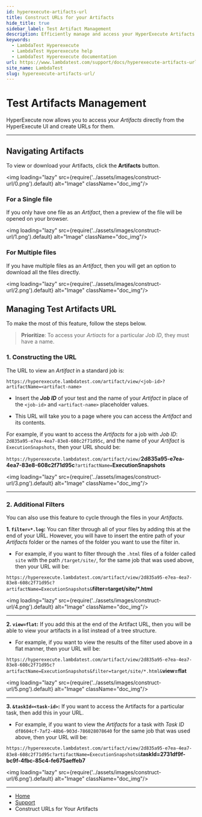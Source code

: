 ```yaml
---
id: hyperexecute-artifacts-url
title: Construct URLs for your Artifacts
hide_title: true
sidebar_label: Test Artifact Management
description: Efficiently manage and access your HyperExecute Artifacts with our detailed guide! Learn to navigate, construct URLs, and apply filters for streamlined artifact retrieval and viewing.
keywords:
  - LambdaTest Hyperexecute
  - LambdaTest Hyperexecute help
  - LambdaTest Hyperexecute documentation
url: https://www.lambdatest.com/support/docs/hyperexecute-artifacts-url/
site_name: LambdaTest
slug: hyperexecute-artifacts-url/
---
```


<script type="application/ld+json"
      dangerouslySetInnerHTML={{ __html: JSON.stringify({
       "@context": "https://schema.org",
        "@type": "BreadcrumbList",
        "itemListElement": [{
          "@type": "ListItem",
          "position": 1,
          "name": "Home",
          "item": "https://www.lambdatest.com"
        },{
          "@type": "ListItem",
          "position": 2,
          "name": "Support",
          "item": "https://www.lambdatest.com/support/docs/"
        },{
          "@type": "ListItem",
          "position": 3,
          "name": "HyperExecute Concepts",
          "item": "https://www.lambdatest.com/support/docs/hyperexecute-artifacts-url/"
        }]
      })
    }}
></script>

# Test Artifacts Management

HyperExecute now allows you to access your _Artifacts_ directly from the HyperExecute UI and create URLs for them.

***

## Navigating Artifacts

To view or download your Artifacts, click the **Artifacts** button.

<img loading="lazy" src={require('../assets/images/construct-url/0.png').default} alt="Image"  className="doc_img"/>

### For a Single file

If you only have one file as an _Artifact_, then a preview of the file will be opened on your browser. 

<img loading="lazy" src={require('../assets/images/construct-url/1.png').default} alt="Image"  className="doc_img"/>

### For Multiple files

If you have multiple files as an _Artifact_, then you will get an option to download all the files directly.

<img loading="lazy" src={require('../assets/images/construct-url/2.png').default} alt="Image"  className="doc_img"/>

## Managing Test Artifacts URL

To make the most of this feature, follow the steps below.

> **Prioritize**: To access your _Artiacts_ for a particular _Job ID_, they must have a name.

### 1. Constructing the URL

The URL to view an _Artifact_ in a standard job is:

`https://hyperexecute.lambdatest.com/artifact/view/<job-id>?artifactName=<artifact-name>`

- Insert the **_Job ID_** of your test and the name of your _Artifact_ in place of the `<job-id>` and `<artifact-name>` placeholder values.
    
- This URL will take you to a page where you can access the _Artifact_ and its contents.

For example, if you want to access the _Artifacts_ for a job with _Job ID_: `2d835a95-e7ea-4ea7-83e8-608c2f71d95c`, and the name of your _Artifact_ is `ExecutionSnapshots`, then your URL should be:

`https://hyperexecute.lambdatest.com/artifact/view/`**2d835a95-e7ea-4ea7-83e8-608c2f71d95c**`?artifactName=`**ExecutionSnapshots**

<img loading="lazy" src={require('../assets/images/construct-url/3.png').default} alt="Image"  className="doc_img"/>

***

### 2. Additional Filters

You can also use this feature to cycle through the files in your _Artifacts_.

**1. `filter=*.log`:** You can filter through all of your files by adding this at the end of your URL. However, you will have to insert the entire path of your _Artifacts_ folder or the names of the folder you want to use the filter in.  
      
- For example, if you want to filter through the `.html` files of a folder called `site` with the path `/target/site/`, for the same job that was used above, then your URL will be:

`https://hyperexecute.lambdatest.com/artifact/view/2d835a95-e7ea-4ea7-83e8-608c2f71d95c?artifactName=ExecutionSnapshots&`**filter=target/site/*.html**

<img loading="lazy" src={require('../assets/images/construct-url/4.png').default} alt="Image"  className="doc_img"/>

***

**2. `view=flat`:** If you add this at the end of the Artifact URL, then you will be able to view your artifacts in a list instead of a tree structure.

- For example, if you want to view the results of the filter used above in a flat manner, then your URL will be:  

`https://hyperexecute.lambdatest.com/artifact/view/2d835a95-e7ea-4ea7-83e8-608c2f71d95c?artifactName=ExecutionSnapshots&filter=target/site/*.html&`**view=flat**

<img loading="lazy" src={require('../assets/images/construct-url/5.png').default} alt="Image"  className="doc_img"/>

***

**3. `&taskId=<task-id>`:** If you want to access the Artifacts for a particular task, then add this in your URL.  

- For example, if you want to view the _Artifacts_ for a task with _Task ID_ `df8604cf-7af2-48b6-903d-786028078640` for the same job that was used above, then your URL will be:  

`https://hyperexecute.lambdatest.com/artifact/view/2d835a95-e7ea-4ea7-83e8-608c2f71d95c?artifactName=ExecutionSnapshots&`**taskId=2731df9f-bc9f-4fbc-85c4-fe675aeffeb7**

<img loading="lazy" src={require('../assets/images/construct-url/6.png').default} alt="Image"  className="doc_img"/>

***

<nav aria-label="breadcrumbs">
  <ul className="breadcrumbs">
    <li className="breadcrumbs__item">
      <a className="breadcrumbs__link" target="_self" href="https://www.lambdatest.com">
        Home
      </a>
    </li>
    <li className="breadcrumbs__item">
      <a className="breadcrumbs__link" target="_self" href="https://www.lambdatest.com/support/docs/">
        Support
      </a>
    </li>
    <li className="breadcrumbs__item breadcrumbs__item--active">
      <span className="breadcrumbs__link">
        Construct URLs for Your Artifacts
      </span>
    </li>
  </ul>
</nav>
